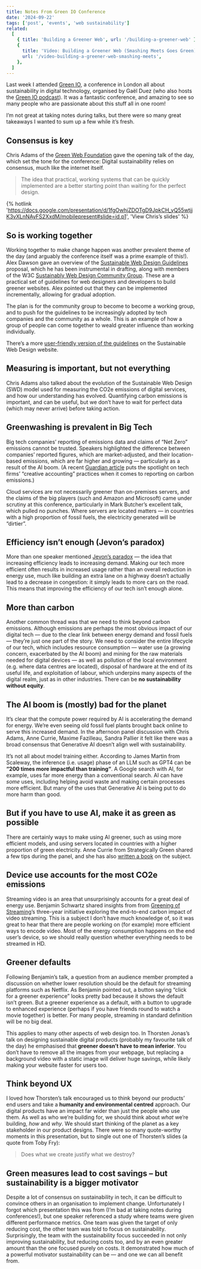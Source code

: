```yaml
---
title: Notes From Green IO Conference
date: '2024-09-22'
tags: ['post', 'events', 'web sustainability']
related:
  [
    { title: 'Building a Greener Web', url: '/building-a-greener-web' },
    {
      title: 'Video: Building a Greener Web (Smashing Meets Goes Green)',
      url: '/video-building-a-greener-web-smashing-meets',
    },
  ]
---
```


Last week I attended [Green IO](https://greenio.tech//conference/9/london-2024-september-green-it), a conference in London all about sustainability in digital technology, organised by Gaël Duez (who also hosts the [Green IO podcast](https://podcasts.castplus.fm/greenio/)). It was a fantastic conference, and amazing to see so many people who are passionate about this stuff all in one room!

I’m not great at taking notes during talks, but there were so many great takeaways I wanted to sum up a few while it’s fresh.

## Consensus is key

Chris Adams of the [Green Web Foundation](https://www.thegreenwebfoundation.org/) gave the opening talk of the day, which set the tone for the conference: Digital sustainability relies on consensus, much like the internet itself.

> The idea that practical, working systems that can be quickly implemented are a better starting point than waiting for the perfect design.

{% hotlink 'https://docs.google.com/presentation/d/1fgOwhjZDOTgD9JpkCH_yQ55wtjjK3vXLnNAyFS2XxdM/mobilepresent#slide=id.p1', 'View Chris’s slides' %}

## So is working together

Working together to make change happen was another prevalent theme of the day (and arguably the conference itself was a prime example of this!). Alex Dawson gave an overview of the [Sustainable Web Design Guidelines](https://w3c.github.io/sustyweb/) proposal, which he has been instrumental in drafting, along with members of the W3C [Sustainably Web Design Community Group](https://www.w3.org/community/sustyweb/). These are a practical set of guidelines for web designers and developers to build greener websites. Alex pointed out that they can be implemented incrementally, allowing for gradual adoption.

The plan is for the community group to become to become a working group, and to push for the guidelines to be increasingly adopted by tech companies and the community as a whole. This is an example of how a group of people can come together to weald greater influence than working individually.

There’s a more [user-friendly version of the guidelines](https://sustainablewebdesign.org/guidelines/) on the Sustainable Web Design website.

## Measuring is important, but not everything

Chris Adams also talked about the evolution of the Sustainable Web Design (SWD) model used for measuring the CO2e emissions of digital services, and how our understanding has evolved. Quantifying carbon emissions is important, and can be useful, but we don’t have to wait for perfect data (which may never arrive) before taking action.

## Greenwashing is prevalent in Big Tech

Big tech companies’ reporting of emissions data and claims of “Net Zero” emissions cannot be trusted. Speakers highlighted the difference between companies’ reported figures, which are market-adjusted, and their location-based emissions, which are far higher and growing — particularly as a result of the AI boom. (A recent [Guardian article](https://www.theguardian.com/technology/2024/sep/15/data-center-gas-emissions-tech) puts the spotlight on tech firms’ “creative accounting” practices when it comes to reporting on carbon emissions.)

Cloud services are not necessarily greener than on-premises servers, and the claims of the big players (such and Amazon and Microsoft) came under scrutiny at this conference, particularly in Mark Butcher’s excellent talk, which pulled no punches. Where servers are located matters — in countries with a high proportion of fossil fuels, the electricity generated will be “dirtier”.

## Efficiency isn’t enough (Jevon’s paradox)

More than one speaker mentioned [Jevon’s paradox](https://en.wikipedia.org/wiki/Jevons_paradox) — the idea that increasing efficiency leads to increasing demand. Making our tech more efficient often results in increased usage rather than an overall reduction in energy use, much like building an extra lane on a highway doesn’t actually lead to a decrease in congestion: it simply leads to more cars on the road. This means that improving the efficiency of our tech isn’t enough alone.

## More than carbon

Another common thread was that we need to think beyond carbon emissions. Although emissions are perhaps the most obvious impact of our digital tech — due to the clear link between energy demand and fossil fuels — they’re just one part of the story. We need to consider the entire lifecycle of our tech, which includes resource consumption — water use (a growing concern, exacerbated by the AI boom) and mining for the raw materials needed for digital devices — as well as pollution of the local environment (e.g. where data centres are located), disposal of hardware at the end of its useful life, and exploitation of labour, which underpins many aspects of the digital realm, just as in other industries. There can be **no sustainability without equity**.

## The AI boom is (mostly) bad for the planet

It’s clear that the compute power required by AI is accelerating the demand for energy. We’re even seeing old fossil fuel plants brought back online to serve this increased demand. In the afternoon panel discussion with Chris Adams, Anne Currie, Maxime Fazilleau, Sandra Pallier it felt like there was a broad consensus that Generative AI doesn’t align well with sustainability.

It’s not all about model training either. According to James Martin from Scaleway, the inference (i.e. usage) phase of an LLM such as GPT4 can be **“200 times more impactful than training“**. A Google search with AI, for example, uses far more energy than a conventional search. AI can have _some_ uses, including helping avoid waste and making certain processes more efficient. But many of the uses that Generative AI is being put to do more harm than good.

## But if you have to use AI, make it as green as possible

There are certainly ways to make using AI greener, such as using more efficient models, and using servers located in countries with a higher proportion of green electricity. Anne Currie from Strategically Green shared a few tips during the panel, and she has also [written a book](https://www.oreilly.com/library/view/building-green-software/9781098150617/) on the subject.

## Device use accounts for the most CO2e emissions

Streaming video is an area that unsurprisingly accounts for a great deal of energy use. Benjamin Schwartz shared insights from from [Greening of Streaming](https://www.greeningofstreaming.org/)’s three-year initiative exploring the end-to-end carbon impact of video streaming. This is a subject I don’t have much knowledge of, so it was great to hear that there are people working on (for example) more efficient ways to encode video. Most of the energy consumption happens on the end user’s device, so we should really question whether everything needs to be streamed in HD.

## Greener defaults

Following Benjamin’s talk, a question from an audience member prompted a discussion on whether lower resolution should be the default for streaming platforms such as Netflix. As Benjamin pointed out, a button saying “click for a greener experience” looks pretty bad because it shows the default isn’t green. But a greener experience as a default, with a button to upgrade to enhanced experience (perhaps if you have friends round to watch a movie together) is better. For many people, streaming in standard definition will be no big deal.

This applies to many other aspects of web design too. In Thorsten Jonas’s talk on designing sustainable digital products (probably my favourite talk of the day) he emphasised that **greener doesn’t have to mean inferior**. You don’t have to remove all the images from your webpage, but replacing a background video with a static image will deliver huge savings, while likely making your website faster for users too.

## Think beyond UX

I loved how Thorsten’s talk encouraged us to think beyond our products’ end users and take a **humanity and environmental centred** approach. Our digital products have an impact far wider than just the people who use them. As well as who we’re building for, we should think about _what_ we’re building, _how_ and _why_. We should start thinking of the planet as a key stakeholder in our product designs. There were so many quote-worthy moments in this presentation, but to single out one of Thorsten’s slides (a quote from Toby Fry):

> Does what we create justify what we destroy?

## Green measures lead to cost savings – but sustainability is a bigger motivator

Despite a lot of consensus on sustainability in tech, it can be difficult to convince others in an organisation to implement change. Unfortunately I forgot which presentation this was from (I’m bad at taking notes during conferences!), but one speaker referenced a study where teams were given different performance metrics. One team was given the target of only reducing cost, the other team was told to focus on sustainability. Surprisingly, the team with the sustainability focus succeeded in not only improving sustainability, but reducing costs too, and by an even greater amount than the one focused purely on costs. It demonstrated how much of a powerful motivator sustainability can be — and one we can all benefit from.
